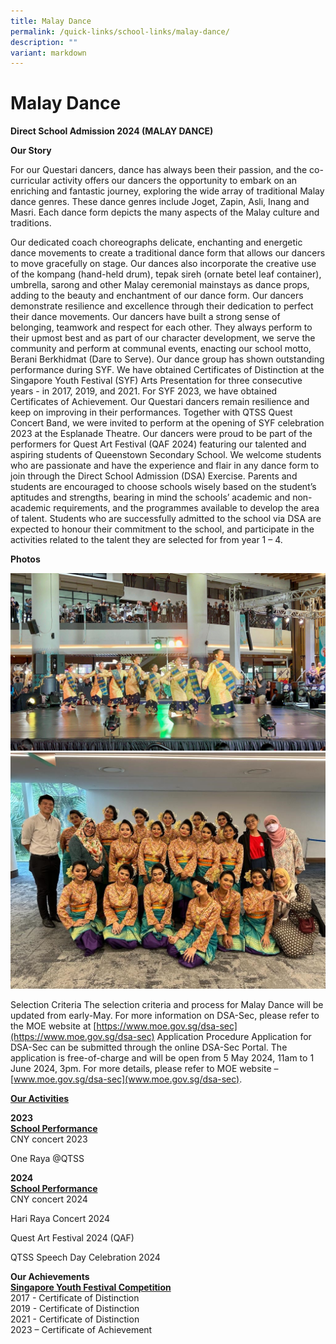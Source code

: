 ```yaml
---
title: Malay Dance
permalink: /quick-links/school-links/malay-dance/
description: ""
variant: markdown
---
```

Malay Dance
===========

**Direct School Admission 2024 (MALAY DANCE)**

**Our Story**

For our Questari dancers, dance has always been their passion, and the co-curricular activity offers our dancers the opportunity to embark on an enriching and fantastic journey, exploring the wide array of traditional Malay dance genres. These dance genres include Joget, Zapin, Asli, Inang and Masri. Each dance form depicts the many aspects of the Malay culture and traditions. 

Our dedicated coach choreographs delicate, enchanting and energetic dance movements to create a traditional dance form that allows our dancers to move gracefully on stage. Our dances also incorporate the creative use of the kompang (hand-held drum), tepak sireh (ornate betel leaf container), umbrella, sarong and other Malay ceremonial mainstays as dance props, adding to the beauty and enchantment of our dance form. 
Our dancers demonstrate resilience and excellence through their dedication to perfect their dance movements. Our dancers have built a strong sense of belonging, teamwork and respect for each other. They always perform to their upmost best and as part of our character development, we serve the community and perform at communal events, enacting our school motto, Berani Berkhidmat (Dare to Serve). 
Our dance group has shown outstanding performance during SYF. We have obtained Certificates of Distinction at the Singapore Youth Festival (SYF) Arts Presentation for three consecutive years - in 2017, 2019, and 2021. For SYF 2023, we have obtained Certificates of Achievement. Our Questari dancers remain resilience and keep on improving in their performances. Together with QTSS Quest Concert Band, we were invited to perform at the opening of SYF celebration 2023 at the Esplanade Theatre. Our dancers were proud to be part of the performers for Quest Art Festival (QAF 2024) featuring our talented and aspiring students of Queenstown Secondary School.
We welcome students who are passionate and have the experience and flair in any dance form to join through the Direct School Admission (DSA) Exercise. 
Parents and students are encouraged to choose schools wisely based on the student’s aptitudes and strengths, bearing in mind the schools’ academic and non-academic requirements, and the programmes available to develop the area of talent. 
Students who are successfully admitted to the school via DSA are expected to honour their commitment to the school, and participate in the activities related to the talent they are selected for from year 1 – 4. 


<b>Photos</b>

![](/images/ML1.jpg)
<br>
![](/images/ML2.jpg)
<br>

Selection Criteria
The selection criteria and process for Malay Dance will be updated from early-May. For more information on DSA-Sec, please refer to the MOE website at [https://www.moe.gov.sg/dsa-sec](https://www.moe.gov.sg/dsa-sec)
Application Procedure
Application for DSA-Sec can be submitted through the online DSA-Sec Portal. The application is free-of-charge and will be open from 5 May 2024, 11am to 1 June 2024, 3pm. For more details, please refer to MOE website – [www.moe.gov.sg/dsa-sec](www.moe.gov.sg/dsa-sec).

<b><u>Our Activities</u></b>

<b>2023</b><br>
<b><u>School Performance<br></u></b>
CNY concert 2023

One Raya @QTSS

<b>2024</b><br>
<b><u>School Performance<br></u></b>
CNY concert 2024

Hari Raya Concert 2024

Quest Art Festival 2024 (QAF)

QTSS Speech Day Celebration 2024


<b>Our Achievements<br></b>
<b><u>Singapore Youth Festival Competition<br></u></b>
2017 - Certificate of Distinction<br>
2019 - Certificate of Distinction<br>
2021 - Certificate of Distinction<br>
2023 – Certificate of Achievement